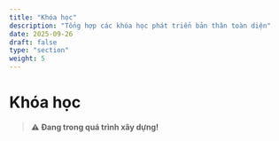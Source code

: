 ```yaml
---
title: "Khóa học"
description: "Tổng hợp các khóa học phát triển bản thân toàn diện"
date: 2025-09-26
draft: false
type: "section"
weight: 5
---
```


# Khóa học

> **⚠️ Đang trong quá trình xây dựng!**
<!-- 
Chào mừng bạn đến với bộ khóa học toàn diện của chúng tôi! Chúng tôi cung cấp các khóa học được thiết kế khoa học để giúp bạn phát triển toàn diện về mọi mặt của cuộc sống.

## 🎯 Tầm nhìn

Chúng tôi tin rằng mỗi người đều có tiềm năng vô hạn để phát triển và thành công. Thông qua các khóa học được thiết kế cẩn thận, chúng tôi giúp bạn khám phá và phát huy tiềm năng đó.

## 📚 Các nhóm khóa học

### 🧘‍♀️ [Nội tâm](/khoa-hoc/noi-tam/)
Phát triển bản thân từ bên trong, kiến tạo an vui và hạnh phúc
- **WNT1**: Thấu hiểu nội tâm - Kiến tạo an vui
- **WNT2**: 7 Bố thí quan trọng đời người

### 💪 [Sức khỏe](/khoa-hoc/suc-khoe/)
Chăm sóc và nâng cao sức khỏe toàn diện
- **WSK1**: Thấu hiểu sức khỏe
- **WSK2**: Thấu hiểu tư duy
- **WSK3**: Hành trình 21 ngày thay gân đổi cốt

### ❤️ [Mối quan hệ](/khoa-hoc/moi-quan-he/)
Xây dựng và phát triển các mối quan hệ tích cực
- **WQH1**: Thấu hiểu yêu thương
- **WQH2**: Nhận thức đủ đầy về con người

### 💰 [Tài chính](/khoa-hoc/tai-chinh/)
Quản lý tài chính, phát triển kinh doanh và đầu tư
- **WTC1**: Thấu hiểu tài chính
- **WTC2**: Nhận thức đủ đầy về tài chính - kinh doanh - đầu tư
- **FTC1**: 12 bước thấu suốt
- **FTC2**: Phát triển doanh nghiệp xã hội

## 🌟 Đặc điểm nổi bật

### ✅ Phương pháp học tập hiện đại
- Học online linh hoạt
- Kết hợp lý thuyết và thực hành
- Hỗ trợ cộng đồng học tập
- Theo dõi tiến bộ cá nhân

### ✅ Nội dung chất lượng cao
- Được thiết kế bởi chuyên gia
- Cập nhật thường xuyên
- Áp dụng thực tế cao
- Phù hợp với người Việt

### ✅ Hỗ trợ toàn diện
- Tài liệu học tập đầy đủ
- Hỗ trợ từ giảng viên
- Cộng đồng học viên
- Chứng chỉ hoàn thành

## 🚀 Lộ trình học tập khuyến nghị

### Giai đoạn 1: Nền tảng (2-3 tháng).
1. **WNT1** - Thấu hiểu nội tâm
2. **WSK1** - Thấu hiểu sức khỏe
3. **WQH1** - Thấu hiểu yêu thương
4. **WTC1** - Thấu hiểu tài chính

### Giai đoạn 2: Phát triển (3-4 tháng)
1. **WNT2** - 7 Bố thí quan trọng
2. **WSK2** - Thấu hiểu tư duy
3. **WQH2** - Nhận thức về con người
4. **WTC2** - Tài chính - kinh doanh - đầu tư

### Giai đoạn 3: Chuyên sâu (2-3 tháng)
1. **WSK3** - Hành trình 21 ngày
2. **FTC1** - 12 bước thấu suốt
3. **FTC2** - Doanh nghiệp xã hội

## 📈 Kết quả đạt được

Sau khi hoàn thành các khóa học, bạn sẽ:

- **Phát triển toàn diện**: Cân bằng mọi mặt của cuộc sống
- **Tự tin hơn**: Có kiến thức và kỹ năng vững chắc
- **Thành công hơn**: Đạt được mục tiêu cá nhân và nghề nghiệp
- **Hạnh phúc hơn**: Có cuộc sống ý nghĩa và viên mãn
- **Tạo tác động**: Đóng góp tích cực cho xã hội

## 🎓 Chứng chỉ và công nhận

- Chứng chỉ hoàn thành cho từng khóa học
- Chứng chỉ tổng hợp khi hoàn thành tất cả khóa học
- Công nhận từ cộng đồng chuyên môn
- Hỗ trợ kết nối và phát triển nghề nghiệp

## 🤝 Cộng đồng học tập

Tham gia cộng đồng học viên để:
- Chia sẻ kinh nghiệm và bài học
- Hỗ trợ lẫn nhau trong quá trình học
- Kết nối với những người cùng chí hướng
- Tham gia các hoạt động và sự kiện

## 🚀 Bắt đầu ngay

Hãy chọn khóa học phù hợp với nhu cầu hiện tại của bạn và bắt đầu hành trình phát triển bản thân ngay hôm nay!

---

**"Đầu tư vào bản thân là khoản đầu tư tốt nhất bạn có thể thực hiện."** - Warren Buffett -->

